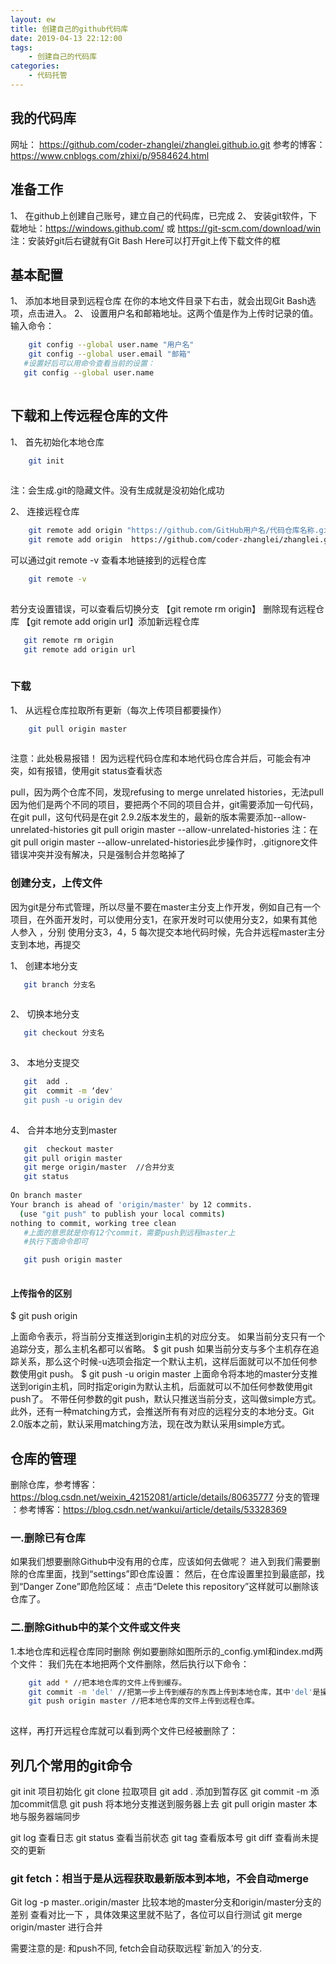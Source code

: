 ```yaml
---
layout: ew
title: 创建自己的github代码库
date: 2019-04-13 22:12:00
tags: 
    - 创建自己的代码库
categories: 
    - 代码托管
---
```


## 我的代码库
  网址： https://github.com/coder-zhanglei/zhanglei.github.io.git
  参考的博客： https://www.cnblogs.com/zhixi/p/9584624.html
  
## 准备工作
1、 在github上创建自己账号，建立自己的代码库，已完成
2、 安装git软件，下载地址：https://windows.github.com/  或  https://git-scm.com/download/win
注：安装好git后右键就有Git Bash Here可以打开git上传下载文件的框

## 基本配置
1、 添加本地目录到远程仓库
  在你的本地文件目录下右击，就会出现Git Bash选项，点击进入。
2、 设置用户名和邮箱地址。这两个值是作为上传时记录的值。输入命令：

```bash
    git config --global user.name "用户名"
    git config --global user.email "邮箱"
   #设置好后可以用命令查看当前的设置：
   git config --global user.name
   
```
## 下载和上传远程仓库的文件
1、 首先初始化本地仓库
  
```bash
    git init 
    
```
  注：会生成.git的隐藏文件。没有生成就是没初始化成功
  
2、 连接远程仓库

```bash
    git remote add origin "https://github.com/GitHub用户名/代码仓库名称.git"
    git remote add origin  https://github.com/coder-zhanglei/zhanglei.github.io.git
```
  可以通过git remote -v 查看本地链接到的远程仓库
```bash
    git remote -v 
    
```

  若分支设置错误，可以查看后切换分支
【git remote rm origin】 删除现有远程仓库 
【git remote add origin url】添加新远程仓库

```bash
   git remote rm origin
   git remote add origin url
   
```
    
### 下载
1、 从远程仓库拉取所有更新（每次上传项目都要操作）

```bash
    git pull origin master
    
```
  注意：此处极易报错！
  因为远程代码仓库和本地代码仓库合并后，可能会有冲突，如有报错，使用git status查看状态
  
  pull，因为两个仓库不同，发现refusing to merge unrelated histories，无法pull
  因为他们是两个不同的项目，要把两个不同的项目合并，git需要添加一句代码，在git pull，这句代码是在git 2.9.2版本发生的，最新的版本需要添加--allow-unrelated-histories
git pull origin master --allow-unrelated-histories
  注：在 git pull origin master --allow-unrelated-histories此步操作时，.gitignore文件错误冲突并没有解决，只是强制合并忽略掉了

### 创建分支，上传文件
  因为git是分布式管理，所以尽量不要在master主分支上作开发，例如自己有一个项目，在外面开发时，可以使用分支1，在家开发时可以使用分支2，如果有其他人参入 ，分别 使用分支3，4，5
每次提交本地代码时候，先合并远程master主分支到本地，再提交

1、 创建本地分支

```bash
   git branch 分支名
    
```
2、 切换本地分支
```bash
   git checkout 分支名
    
```

3、 本地分支提交

```bash
   git  add .
   git  commit -m ‘dev'
   git push -u origin dev
    
```

4、 合并本地分支到master

```bash
   git  checkout master
   git pull origin master
   git merge origin/master  //合并分支
   git status
   
On branch master
Your branch is ahead of 'origin/master' by 12 commits.
  (use "git push" to publish your local commits)
nothing to commit, working tree clean
   #上面的意思就是你有12个commit，需要push到远程master上 
   #执行下面命令即可

   git push origin master
   
```
#### 上传指令的区别
$ git push origin

上面命令表示，将当前分支推送到origin主机的对应分支。 
如果当前分支只有一个追踪分支，那么主机名都可以省略。 
$ git push 如果当前分支与多个主机存在追踪关系，那么这个时候-u选项会指定一个默认主机，这样后面就可以不加任何参数使用git push。
$ git push -u origin master 上面命令将本地的master分支推送到origin主机，同时指定origin为默认主机，后面就可以不加任何参数使用git push了。
 不带任何参数的git push，默认只推送当前分支，这叫做simple方式。此外，还有一种matching方式，会推送所有有对应的远程分支的本地分支。Git 2.0版本之前，默认采用matching方法，现在改为默认采用simple方式。
## 仓库的管理
  删除仓库，参考博客：https://blog.csdn.net/weixin_42152081/article/details/80635777
  分支的管理 ：参考博客：https://blog.csdn.net/wankui/article/details/53328369
### 一.删除已有仓库
  如果我们想要删除Github中没有用的仓库，应该如何去做呢？
  进入到我们需要删除的仓库里面，找到“settings”即仓库设置：
  然后，在仓库设置里拉到最底部，找到“Danger Zone”即危险区域：
  点击“Delete this repository”这样就可以删除该仓库了。
### 二.删除Github中的某个文件或文件夹
  1.本地仓库和远程仓库同时删除
  例如要删除如图所示的_config.yml和index.md两个文件：
  我们先在本地把两个文件删除，然后执行以下命令：
  
```bash
    git add * //把本地仓库的文件上传到缓存。
    git commit -m 'del' //把第一步上传到缓存的东西上传到本地仓库，其中'del'是操作标识，内容随便填，方便用户观看。
    git push origin master //把本地仓库的文件上传到远程仓库。
    
```
  这样，再打开远程仓库就可以看到两个文件已经被删除了：
  
## 列几个常用的git命令

git init 项目初始化 
git clone 拉取项目 
git add . 添加到暂存区 
git commit -m 添加commit信息 
git push 将本地分支推送到服务器上去 
git pull origin master 本地与服务器端同步

git log 查看日志 
git status 查看当前状态 
git tag 查看版本号 
git diff 查看尚未提交的更新

### git fetch：相当于是从远程获取最新版本到本地，不会自动merge

Git log -p master..origin/master 比较本地的master分支和origin/master分支的差别 
查看对比一下 ，具体效果这里就不贴了，各位可以自行测试
git merge origin/master 进行合并

需要注意的是: 和push不同, fetch会自动获取远程`新加入’的分支.

